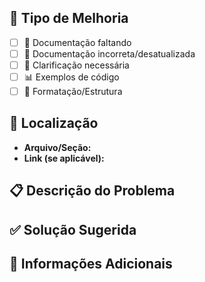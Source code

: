 ## 📖 Tipo de Melhoria

<!-- Marque o tipo de melhoria necessária -->

- [ ] 📝 Documentação faltando
- [ ] 🔧 Documentação incorreta/desatualizada
- [ ] 🎯 Clarificação necessária
- [ ] 📊 Exemplos de código
- [ ] 🎨 Formatação/Estrutura

## 📍 Localização

<!-- Onde está o problema na documentação? -->

- **Arquivo/Seção:**
- **Link (se aplicável):**

## 📋 Descrição do Problema

<!-- Descreva o que está faltando ou incorreto -->

## ✅ Solução Sugerida

<!-- Como você sugere que seja corrigido/melhorado? -->

## 📝 Informações Adicionais

<!-- Qualquer contexto adicional -->
